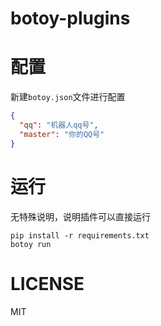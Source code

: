 # botoy-plugins

# 配置

新建`botoy.json`文件进行配置

```json
{
  "qq": "机器人qq号",
  "master": "你的QQ号"
}
```

# 运行

无特殊说明，说明插件可以直接运行

```shell
pip install -r requirements.txt
botoy run
```

# LICENSE

MIT
